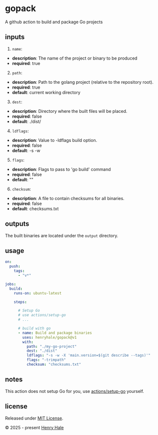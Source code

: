 # gopack

A github action to build and package Go projects

## inputs

1. `name`:
  - **description**: The name of the project or binary to be produced
  - **required**: true
2. `path`:
  - **description**: Path to the golang project (relative to the repository root).
  - **required**: true
  - **default**: current working directory
3. `dest`:
  - **description**: Directory where the built files will be placed.
  - **required**: false
  - **default**: ./dist/
4. `ldflags`:
  - **description**: Value to -ldflags build option.
  - **required**: false
  - **default**: -s -w
5. `flags`:
  - **description**: Flags to pass to 'go build' command
  - **required**: false
  - **default**: ""
6. `checksum`:
  - **description**: A file to contain checksums for all binaries.
  - **required**: false
  - **default**: checksums.txt

## outputs

The built binaries are located under the `output` directory.

## usage

```yaml
on:
  push:
    tags:
      - "v*"

jobs:
  build:
    runs-on: ubuntu-latest

    steps:

      # Setup Go
      # use actions/setup-go
      # ...

      # build with go
      - name: Build and package binaries 
        uses: henryhale/gopack@v1
        with:
          path: "./my-go-project"
          dest: "./dist"
          ldflags: "-s -w -X 'main.version=$(git describe --tags)'"
          flags: "-trimpath"
          checksum: "checksums.txt"

```

## notes

This action does not setup Go for you, use [actions/setup-go](https://github.com/actions/setup-go) yourself.

## license 

Released under [MIT License](./LICENSE.txt).

&copy; 2025 - present [Henry Hale](https://henryhale.github.io)
